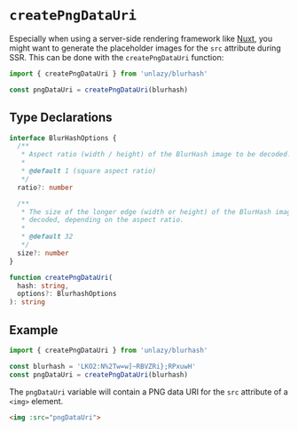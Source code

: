 # `createPngDataUri`

Especially when using a server-side rendering framework like [Nuxt](https://nuxt.com), you might want to generate the placeholder images for the `src` attribute during SSR. This can be done with the `createPngDataUri` function:

```ts
import { createPngDataUri } from 'unlazy/blurhash'

const pngDataUri = createPngDataUri(blurhash)
```

## Type Declarations

```ts
interface BlurHashOptions {
  /**
   * Aspect ratio (width / height) of the BlurHash image to be decoded.
   *
   * @default 1 (square aspect ratio)
   */
  ratio?: number

  /**
   * The size of the longer edge (width or height) of the BlurHash image to be
   * decoded, depending on the aspect ratio.
   *
   * @default 32
   */
  size?: number
}

function createPngDataUri(
  hash: string,
  options?: BlurhashOptions
): string
```

## Example

```ts
import { createPngDataUri } from 'unlazy/blurhash'

const blurhash = 'LKO2:N%2Tw=w]~RBVZRi};RPxuwH'
const pngDataUri = createPngDataUri(blurhash)
```

The `pngDataUri` variable will contain a PNG data URI for the `src` attribute of a `<img>` element.

```html
<img :src="pngDataUri">
```
